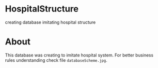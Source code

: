 # HospitalStructure
creating database imitating hospital structure

# About

This database was creating to imitate hospital system. For better business rules understanding check file `databaseScheme.jpg`.
